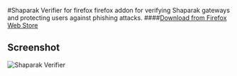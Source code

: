 #Shaparak Verifier for firefox
firefox addon for verifying Shaparak gateways and protecting users against phishing attacks.
####[Download from Firefox Web Store](https://addons.mozilla.org/shaparak-verifier)

## Screenshot
![Shaparak Verifier](https://raw.githubusercontent.com/imohamaad/Shaparak-Verifier-for-firefox/master/screenshot/all.jpg)
